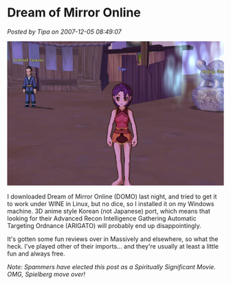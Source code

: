 # Dream of Mirror Online

*Posted by Tipa on 2007-12-05 08:49:07*

![domo-2007-12-05-07-41-12-99.jpg](../uploads/2007/12/domo-2007-12-05-07-41-12-99.jpg)

I downloaded Dream of Mirror Online (DOMO) last night, and tried to get it to work under WINE in Linux, but no dice, so I installed it on my Windows machine. 3D anime style Korean (not Japanese) port, which means that looking for their Advanced Recon Intelligence Gathering Automatic Targeting Ordnance (ARIGATO) will probably end up disappointingly.

It's gotten some fun reviews over in Massively and elsewhere, so what the heck. I've played other of their imports... and they're usually at least a little fun and always free.

*Note: Spammers have elected this post as a Spiritually Significant Movie. OMG, Spielberg move over!*

